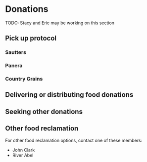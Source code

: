 # Donations

TODO: Stacy and Eric may be working on this section

## Pick up protocol

### Sautters

### Panera

### Country Grains

## Delivering or distributing food donations

## Seeking other donations

## Other food reclamation

For other food reclamation options, contact one of these members:

- John Clark
- River Abel
